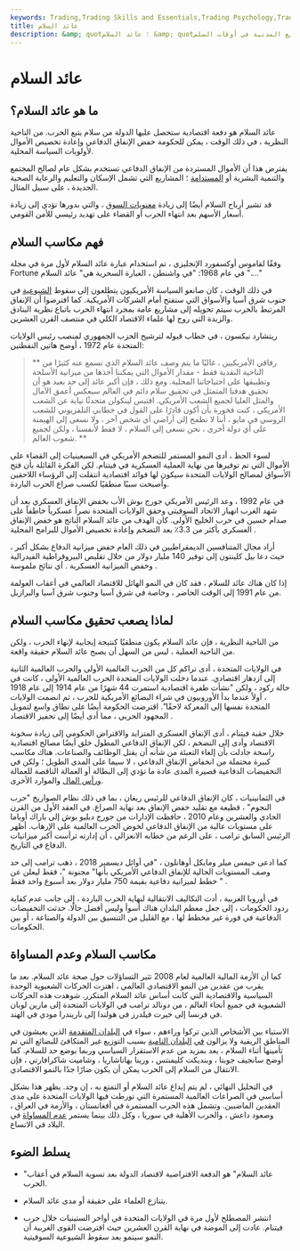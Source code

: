 ```yaml
---
keywords: Trading,Trading Skills and Essentials,Trading Psychology,Trading Skills
title: عائد السلام
description: &amp; quot؛ عائد السلام &amp; quot؛ يشير إلى الفوائد الاقتصادية التي تنجم عن إعادة تخصيص بلد ما إنفاقه الدفاعي للمشاريع المدنية في أوقات السلم.
---
```


# عائد السلام
## ما هو عائد السلام؟

عائد السلام هو دفعة اقتصادية ستحصل عليها الدولة من سلام يتبع الحرب. من الناحية النظرية ، في ذلك الوقت ، يمكن للحكومة خفض الإنفاق الدفاعي وإعادة تخصيص الأموال لأولويات السياسة المحلية.

يفترض هذا أن الأموال المستردة من الإنفاق الدفاعي تستخدم بشكل عام لصالح المجتمع والتنمية البشرية أو [المستدامة](/sustainability) ؛ المشاريع التي تشمل الإسكان والتعليم والرعاية الصحية الجديدة ، على سبيل المثال.

قد تشير أرباح السلام أيضًا إلى زيادة [معنويات السوق](/marketsentiment) ، والتي بدورها تؤدي إلى زيادة أسعار الأسهم بعد انتهاء الحرب أو القضاء على تهديد رئيسي للأمن القومي.

## فهم مكاسب السلام

وفقًا لقاموس أوكسفورد الإنجليزي ، تم استخدام عبارة عائد السلام لأول مرة في مجلة Fortune في عام 1968: "في واشنطن ، العبارة السحرية هي" عائد السلام "...."

في ذلك الوقت ، كان صانعو السياسة الأمريكيون يتطلعون إلى سقوط [الشيوعية](/communism) في جنوب شرق آسيا والأسواق التي ستفتح أمام الشركات الأمريكية. كما افترضوا أن الإنفاق المرتبط بالحرب سيتم تحويله إلى مشاريع عامة بمجرد انتهاء الحرب باتباع نظرية البنادق والزبدة التي روج لها علماء الاقتصاد الكلي في منتصف القرن العشرين.

ريتشارد نيكسون ، في خطاب قبوله لترشيح الحزب الجمهوري لمنصب رئيس الولايات المتحدة عام 1972 ، أوضح هاتين النقطتين:

> ** رفاقي الأمريكيين ، غالبًا ما يتم وصف عائد السلام الذي نسمع عنه كثيرًا من الناحية النقدية فقط - مقدار الأموال التي يمكننا أخذها من ميزانية الأسلحة وتطبيقها على احتياجاتنا المحلية. ومع ذلك ، فإن أكبر عائد إلى حد بعيد هو أن تحقيق هدفنا المتمثل في تحقيق سلام دائم في العالم سيعكس أعمق الآمال والمثل العليا لجميع الشعب الأمريكي. اقتبس لينكولن متحدثًا نيابة عن الشعب الأمريكي ، كنت فخورة بأن أكون قادرًا على القول في خطابي التلفزيوني للشعب الروسي في مايو ، أننا لا نطمح إلى أراضي أي شخص آخر ، ولا نسعى إلى الهيمنة على أي دولة أخرى ، نحن نسعى إلى السلام ، لا فقط لأنفسنا ، ولكن لجميع شعوب العالم. **

>

لسوء الحظ ، أدى النمو المستمر للتضخم الأمريكي في السبعينيات إلى القضاء على الأموال التي تم توفيرها من نهاية العملية العسكرية في فيتنام. لكن الفكرة القائلة بأن فتح الأسواق لمصالح الولايات المتحدة سيكون لها فوائد اقتصادية انتقلت إلى الرؤساء اللاحقين وأصبحت سببًا منطقيًا لكسب صراع الحرب الباردة.

في عام 1992 ، وعد الرئيس الأمريكي جورج بوش الأب بخفض الإنفاق العسكري بعد أن شهد الغرب انهيار الاتحاد السوفيتي وحقق الولايات المتحدة نصراً عسكرياً خاطفاً على صدام حسين في حرب الخليج الأولى. كان الهدف من عائد السلام الناتج هو خفض الإنفاق العسكري بأكثر من 3.3٪ بعد التضخم وإعادة تخصيص الأموال للبرامج المحلية .

أراد مجال المتنافسين الديمقراطيين في ذلك العام خفض ميزانية الدفاع بشكل أكبر ، حيث دعا بيل كلينتون إلى توفير 140 مليار دولار من خلال تقليص البيروقراطية الفيدرالية وخفض الميزانية العسكرية . أي نتائج ملموسة .

إذا كان هناك عائد للسلام ، فقد كان في النمو الهائل للاقتصاد العالمي في أعقاب العولمة من عام 1991 إلى الوقت الحاضر ، وخاصة في شرق آسيا وجنوب شرق آسيا والبرازيل.

## لماذا يصعب تحقيق مكاسب السلام

من الناحية النظرية ، فإن عائد السلام يكون منطقيًا كنتيجة إيجابية لإنهاء الحرب ، ولكن من الناحية العملية ، ليس من السهل أن يصبح عائد السلام حقيقة واقعة.

في الولايات المتحدة ، أدى تراكم كل من الحرب العالمية الأولى والحرب العالمية الثانية إلى ازدهار اقتصادي. عندما دخلت الولايات المتحدة الحرب العالمية الأولى ، كانت في حالة ركود ، ولكن "نشأت طفرة اقتصادية استمرت 44 شهرًا من عام 1914 إلى عام 1918 ، أولاً عندما بدأ الأوروبيون في شراء البضائع الأمريكية للحرب ، ثم انضمت الولايات المتحدة نفسها إلى المعركة لاحقًا". اقترضت الحكومة أيضًا على نطاق واسع لتمويل المجهود الحربي ، مما أدى أيضًا إلى تحفيز الاقتصاد .

خلال حقبة فيتنام ، أدى الإنفاق العسكري المتزايد والاقتراض الحكومي إلى زيادة سخونة الاقتصاد وأدى إلى التضخم ، لكن الإنفاق الدفاعي المطول خلق أيضًا مصالح اقتصادية راسخة جادلت بأن إلغاء التعبئة من شأنه أن يقتل الوظائف والصناعات. هناك مكاسب كبيرة محتملة من انخفاض الإنفاق الدفاعي ، لا سيما على المدى الطويل ؛ ولكن في التخفيضات الدفاعية قصيرة المدى عادة ما تؤدي إلى البطالة أو العمالة الناقصة للعمالة [ورأس المال](/capital) والموارد الأخرى.

في الثمانينيات ، كان الإنفاق الدفاعي للرئيس ريغان ، بما في ذلك نظام الصواريخ "حرب النجوم" ، قطيعة مع تقليد خفض الإنفاق بعد نهاية الصراع. في العقد الأول من القرن الحادي والعشرين وعام 2010 ، حافظت الإدارات من جورج دبليو بوش إلى باراك أوباما على مستويات عالية من الإنفاق الدفاعي لخوض الحرب العالمية على الإرهاب. أظهر الرئيس السابق ترامب ، على الرغم من خطابه الانعزالي ، أن إدارته ترأست أكبر ميزانيات الدفاع في التاريخ.

كما ادعى جيمس ميلر ومايكل أوهانلون ، "في أوائل ديسمبر 2018 ، ذهب ترامب إلى حد وصف المستويات الحالية للإنفاق الدفاعي الأمريكي بأنها" مجنونة "، فقط ليعلن عن خطط لميزانية دفاعية بقيمة 750 مليار دولار بعد أسبوع واحد فقط " .

في أوروبا الغربية ، أدت التكاليف الانتقالية لنهاية الحرب الباردة ، إلى جانب عدم كفاية ردود الحكومات ، إلى جعل معظم البلدان هناك أسوأ وليس أفضل حالًا. حدثت التخفيضات الدفاعية في فورة غير مخطط لها ، مع القليل من التنسيق بين الدولة والصناعة ، أو بين الحكومات.

## مكاسب السلام وعدم المساواة

كما أن الأزمة المالية العالمية لعام 2008 تثير التساؤلات حول صحة عائد السلام. بعد ما يقرب من عقدين من النمو الاقتصادي العالمي ، اهتزت الحركات الشعبوية الوحدة السياسية والاقتصادية التي كانت أساس عائد السلام المتكرر. شوهدت هذه الحركات الشعبوية في جميع أنحاء العالم ، من دونالد ترامب في الولايات المتحدة إلى مارين لوبان في فرنسا إلى خيرت فيلدرز في هولندا إلى ناريندرا مودي في الهند.

الاستياء بين الأشخاص الذين تركوا وراءهم ، سواء في [البلدان المتقدمة](/developed-economy) الذين يعيشون في المناطق الريفية ولا يزالون [في](/emergingmarketeconomy) [البلدان النامية](/emergingmarketeconomy) بسبب التوزيع غير المتكافئ للبضائع التي تم تأمينها أثناء السلام ، يعد بمزيد من عدم الاستقرار السياسي وربما بوضع حد للسلام. كما أوضح سانجيف جوبتا ، وبنديكت كليمنتس ، ورينا بهاتاشاريا ، وشاميت شاكرافارتي ، فإن الانتقال من السلام إلى الحرب يمكن أن يكون ضارًا جدًا بالنمو الاقتصادي.

في التحليل النهائي ، لم يتم إيداع عائد السلام أو التمتع به ، إن وجد. يظهر هذا بشكل أساسي في الصراعات العالمية المستمرة التي تورطت فيها الولايات المتحدة على مدى العقدين الماضيين. وتشمل هذه الحرب المستمرة في أفغانستان ، والأزمة في العراق ، وصعود داعش ، والحرب الأهلية في سوريا ، وكل ذلك بينما يستمر [عدم المساواة](/income-inequality) في البلاد في الاتساع.

## يسلط الضوء

- "عائد السلام" هو الدفعة الافتراضية لاقتصاد الدولة بعد تسوية السلام في أعقاب الحرب.

- يتنازع العلماء على حقيقة أو مدى عائد السلام.

- انتشر المصطلح لأول مرة في الولايات المتحدة في أواخر الستينيات خلال حرب فيتنام. عادت إلى الموضة في نهاية القرن العشرين حيث افترضت القوى الغربية أن النمو سينمو بعد سقوط الشيوعية السوفيتية.

